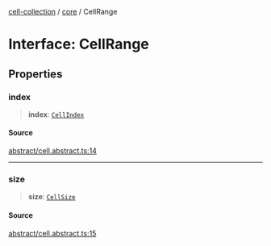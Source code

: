 [cell-collection](../../modules.md) / [core](../index.md) / CellRange

# Interface: CellRange

## Properties

### index

> **index**: [`CellIndex`](CellIndex.md)

#### Source

[abstract/cell.abstract.ts:14](https://github.com/benoitlahoz/cell-collection/blob/3c0533a9495a784f94e91b06da2103bee7d8d9d6/src/abstract/cell.abstract.ts#L14)

***

### size

> **size**: [`CellSize`](CellSize.md)

#### Source

[abstract/cell.abstract.ts:15](https://github.com/benoitlahoz/cell-collection/blob/3c0533a9495a784f94e91b06da2103bee7d8d9d6/src/abstract/cell.abstract.ts#L15)
